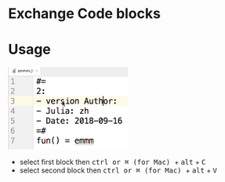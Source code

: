 # Exchange Code blocks

# Usage
![emm](img/exhibition.gif)

- select first block then <kbd>ctrl or ⌘ (for Mac) </kbd> + <kbd>alt</kbd> + <kbd>C</kbd>
- select second block then <kbd>ctrl or ⌘ (for Mac) </kbd> + <kbd>alt</kbd> + <kbd>V</kbd>
